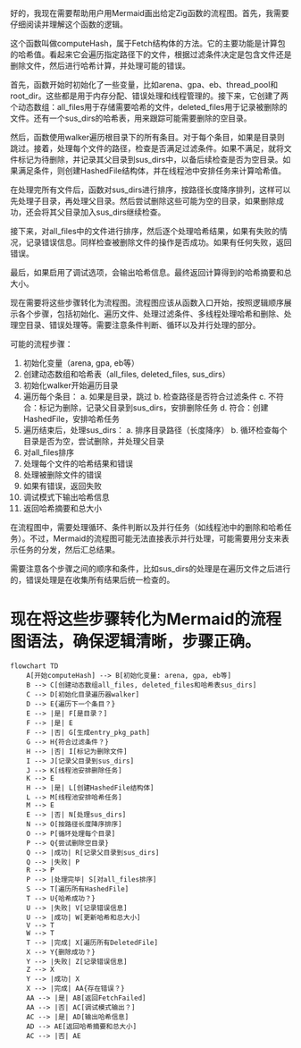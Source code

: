好的，我现在需要帮助用户用Mermaid画出给定Zig函数的流程图。首先，我需要仔细阅读并理解这个函数的逻辑。

这个函数叫做computeHash，属于Fetch结构体的方法。它的主要功能是计算包的哈希值。看起来它会遍历指定路径下的文件，根据过滤条件决定是包含文件还是删除文件，然后进行哈希计算，并处理可能的错误。

首先，函数开始时初始化了一些变量，比如arena、gpa、eb、thread_pool和root_dir。这些都是用于内存分配、错误处理和线程管理的。接下来，它创建了两个动态数组：all_files用于存储需要哈希的文件，deleted_files用于记录被删除的文件。还有一个sus_dirs的哈希表，用来跟踪可能需要删除的空目录。

然后，函数使用walker遍历根目录下的所有条目。对于每个条目，如果是目录则跳过。接着，处理每个文件的路径，检查是否满足过滤条件。如果不满足，就将文件标记为待删除，并记录其父目录到sus_dirs中，以备后续检查是否为空目录。如果满足条件，则创建HashedFile结构体，并在线程池中安排任务来计算哈希值。

在处理完所有文件后，函数对sus_dirs进行排序，按路径长度降序排列，这样可以先处理子目录，再处理父目录。然后尝试删除这些可能为空的目录，如果删除成功，还会将其父目录加入sus_dirs继续检查。

接下来，对all_files中的文件进行排序，然后逐个处理哈希结果，如果有失败的情况，记录错误信息。同样检查被删除文件的操作是否成功。如果有任何失败，返回错误。

最后，如果启用了调试选项，会输出哈希信息。最终返回计算得到的哈希摘要和总大小。

现在需要将这些步骤转化为流程图。流程图应该从函数入口开始，按照逻辑顺序展示各个步骤，包括初始化、遍历文件、处理过滤条件、多线程处理哈希和删除、处理空目录、错误处理等。需要注意条件判断、循环以及并行处理的部分。

可能的流程步骤：

1. 初始化变量（arena, gpa, eb等）
2. 创建动态数组和哈希表（all_files, deleted_files, sus_dirs）
3. 初始化walker开始遍历目录
4. 遍历每个条目：
   a. 如果是目录，跳过
   b. 检查路径是否符合过滤条件
   c. 不符合：标记为删除，记录父目录到sus_dirs，安排删除任务
   d. 符合：创建HashedFile，安排哈希任务
5. 遍历结束后，处理sus_dirs：
   a. 排序目录路径（长度降序）
   b. 循环检查每个目录是否为空，尝试删除，并处理父目录
6. 对all_files排序
7. 处理每个文件的哈希结果和错误
8. 处理被删除文件的错误
9. 如果有错误，返回失败
10. 调试模式下输出哈希信息
11. 返回哈希摘要和总大小

在流程图中，需要处理循环、条件判断以及并行任务（如线程池中的删除和哈希任务）。不过，Mermaid的流程图可能无法直接表示并行处理，可能需要用分支来表示任务的分发，然后汇总结果。

需要注意各个步骤之间的顺序和条件，比如sus_dirs的处理是在遍历文件之后进行的，错误处理是在收集所有结果后统一检查的。

现在将这些步骤转化为Mermaid的流程图语法，确保逻辑清晰，步骤正确。
================================================
```mermaid
flowchart TD
    A[开始computeHash] --> B[初始化变量: arena, gpa, eb等]
    B --> C[创建动态数组all_files, deleted_files和哈希表sus_dirs]
    C --> D[初始化目录遍历器walker]
    D --> E{遍历下一个条目？}
    E --> |是| F[是目录？]
    F --> |是| E
    F --> |否| G[生成entry_pkg_path]
    G --> H{符合过滤条件？}
    H --> |否| I[标记为删除文件]
    I --> J[记录父目录到sus_dirs]
    J --> K[线程池安排删除任务]
    K --> E
    H --> |是| L[创建HashedFile结构体]
    L --> M[线程池安排哈希任务]
    M --> E
    E --> |否| N[处理sus_dirs]
    N --> O[按路径长度降序排序]
    O --> P[循环处理每个目录]
    P --> Q{尝试删除空目录}
    Q --> |成功| R[记录父目录到sus_dirs]
    Q --> |失败| P
    R --> P
    P --> |处理完毕| S[对all_files排序]
    S --> T[遍历所有HashedFile]
    T --> U{哈希成功？}
    U --> |失败| V[记录错误信息]
    U --> |成功| W[更新哈希和总大小]
    V --> T
    W --> T
    T --> |完成| X[遍历所有DeletedFile]
    X --> Y{删除成功？}
    Y --> |失败| Z[记录错误信息]
    Z --> X
    Y --> |成功| X
    X --> |完成| AA{存在错误？}
    AA --> |是| AB[返回FetchFailed]
    AA --> |否| AC[调试模式输出？]
    AC --> |是| AD[输出哈希信息]
    AD --> AE[返回哈希摘要和总大小]
    AC --> |否| AE
```